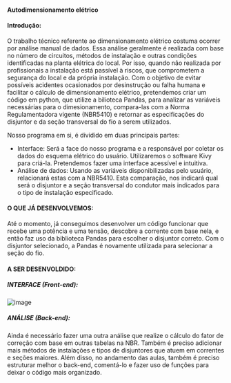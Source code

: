 #### Autodimensionamento elétrico

#### Introdução: 
O trabalho técnico referente ao dimensionamento elétrico costuma ocorrer por análise manual de dados. Essa análise geralmente é realizada com base no número de circuitos, métodos de instalação e outras condições identificadas na planta elétrica do local. Por isso, quando não realizada por profissionais a instalação está passível à riscos, que comprometem a segurança do local e da própria instalação. Com o objetivo de evitar possíveis acidentes ocasionados por desinstrução ou falha humana e facilitar o cálculo de dimensionamento elétrico, pretendemos criar um código em python, que utilize a bilioteca Pandas, para analizar as variáveis necessárias para o dimesionamento, compara-las com a Norma Regulamentadora vigente (NBR5410) e retornar as especificações do disjuntor e da seção transversal do fio a serem utilizados.

Nosso programa em si, é dividido em duas principais partes: 
  - Interface: Será a face do nosso programa e a responsável por coletar os dados do esquema elétrico do usuário. Utilizaremos o software Kivy para criá-la. Pretendemos fazer uma interface acessível e intuitiva. 
  - Análise de dados: Usando as variáveis disponibilizadas pelo usuário, relacionará estas com a NBR5410. Esta comparação, nos indicará qual será o disjuntor e a seção transversal do condutor mais indicados para o tipo de instalação especificado. 

#### O QUE JÁ DESENVOLVEMOS:
Até o momento, já conseguimos desenvolver um código funcionar que recebe uma potência e uma tensão, descobre a corrente com base nela, e então faz uso da biblioteca Pandas para escolher o disjuntor correto. Com o disjuntor selecionado, a Pandas é novamente utilizada para selecionar a seção do fio. 

#### A SER DESENVOLDIDO:

##### INTERFACE (Front-end):
![image](https://github.com/emelyn23017/autodimensionamentoeletrico/assets/135053736/968dcd4e-403c-4dc9-87de-beb39a8ca194)


##### ANÁLISE (Back-end):
Ainda é necessário fazer uma outra análise que realize o cálculo do fator de correção com base em outras tabelas na NBR. Também é preciso adicionar mais métodos de instalações e tipos de disjuntores que atuem em correntes e seções maiores. Além disso, no andamento das aulas, também é preciso estruturar melhor o back-end, comentá-lo e fazer uso de funções para deixar o código mais organizado.
